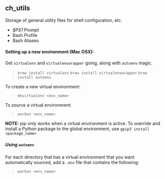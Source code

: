 ## ch_utils
Storage of general utility files for shell configuration, etc.  
* _$PS1_ Prompt
* Bash Profile
* Bash Aliases


#### Setting up a new environment (Mac OSX):
Get `virtualenv` and `virtualenvwrapper` going, along with `autoenv` magic.
>`brew install virtualenv`
>`brew install virtualenvwrapper`
>`brew install autoenv`

To create a new virtual environment:
>`mkvirtualenv <env_name>`

To source a virtual environment:
>`workon <env_name>`

**NOTE:** pip only works when a virtual environment is active.  To override and install a Python package to the global environment, use `gpip3 install <package_name>`


##### Using `autoenv`
For each directory that has a virtual environment that you want automatically sourced, add a `.env` file that contains the following:
>`workon <env_name>`


